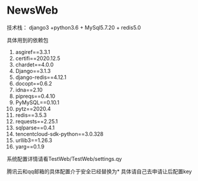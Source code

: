 # NewsWeb
技术栈：
django3 +python3.6 + MySql5.7.20 + redis5.0

具体用到的依赖包

1. asgiref==3.3.1
2. certifi==2020.12.5
3. chardet==4.0.0
4. Django==3.1.3
5. django-redis==4.12.1
6. docopt==0.6.2
7. idna==2.10
8. pipreqs==0.4.10
9. PyMySQL==0.10.1
10. pytz==2020.4
11. redis==3.5.3
12. requests==2.25.1
13. sqlparse==0.4.1
14. tencentcloud-sdk-python==3.0.328
15. urllib3==1.26.3
16. yarg==0.1.9

系统配置详情请看TestWeb/TestWeb/settings.qy

腾讯云和qq邮箱的具体配置介于安全已经替换为* 具体请自己去申请让后配置key

